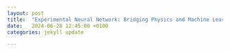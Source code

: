 ```yaml
---
layout: post
title:  "Experimental Neural Network: Bridging Physics and Machine Learning"
date:   2024-06-28 12:45:00 +0100
categories: jekyll update

---
```

